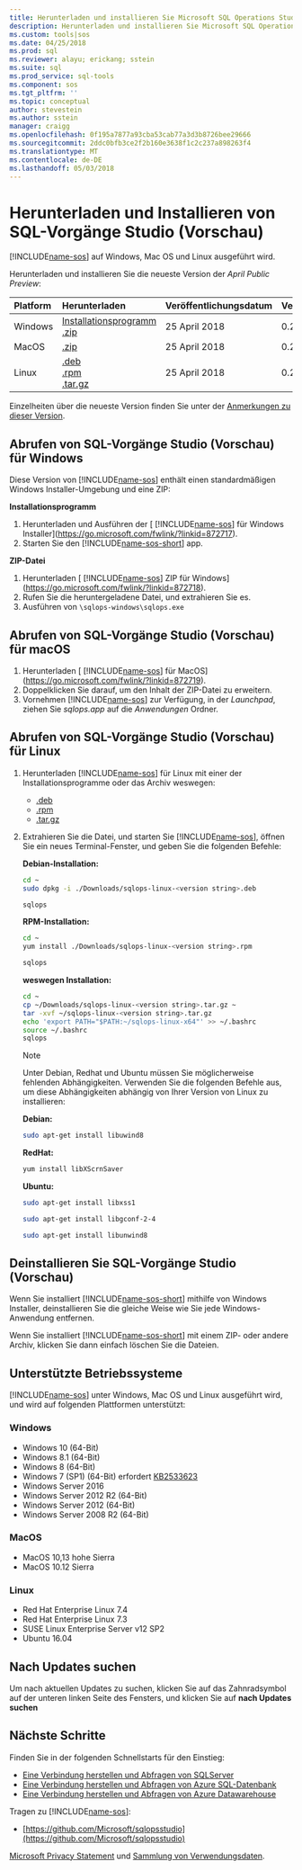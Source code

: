 ```yaml
---
title: Herunterladen und installieren Sie Microsoft SQL Operations Studio (Vorschau) | Microsoft Docs
description: Herunterladen und installieren Sie Microsoft SQL Operations Studio (Vorschau) für Windows, Mac OS oder Linux
ms.custom: tools|sos
ms.date: 04/25/2018
ms.prod: sql
ms.reviewer: alayu; erickang; sstein
ms.suite: sql
ms.prod_service: sql-tools
ms.component: sos
ms.tgt_pltfrm: ''
ms.topic: conceptual
author: stevestein
ms.author: sstein
manager: craigg
ms.openlocfilehash: 0f195a7877a93cba53cab77a3d3b8726bee29666
ms.sourcegitcommit: 2ddc0bfb3ce2f2b160e3638f1c2c237a898263f4
ms.translationtype: MT
ms.contentlocale: de-DE
ms.lasthandoff: 05/03/2018
---
```

# <a name="download-and-install-sql-operations-studio-preview"></a>Herunterladen und Installieren von SQL-Vorgänge Studio (Vorschau)

[!INCLUDE[name-sos](../includes/name-sos.md)] auf Windows, Mac OS und Linux ausgeführt wird.

Herunterladen und installieren Sie die neueste Version der *April Public Preview*:

|Platform|Herunterladen|Veröffentlichungsdatum| Version |
|:---|:---|:---|:---|
|Windows|[Installationsprogramm](https://go.microsoft.com/fwlink/?linkid=872717)<br>[.zip](https://go.microsoft.com/fwlink/?linkid=872718)|25 April 2018 |0.28.6|
|MacOS|[.zip](https://go.microsoft.com/fwlink/?linkid=872719)|25 April 2018 |0.28.6|
|Linux|[.deb](https://go.microsoft.com/fwlink/?linkid=872722)<br>[.rpm](https://go.microsoft.com/fwlink/?linkid=872721)<br>[.tar.gz](https://go.microsoft.com/fwlink/?linkid=872720)|25 April 2018 |0.28.6|

Einzelheiten über die neueste Version finden Sie unter der [Anmerkungen zu dieser Version](release-notes.md).

## <a name="get-sql-operations-studio-preview-for-windows"></a>Abrufen von SQL-Vorgänge Studio (Vorschau) für Windows

Diese Version von [!INCLUDE[name-sos](../includes/name-sos-short.md)] enthält einen standardmäßigen Windows Installer-Umgebung und eine ZIP: 

**Installationsprogramm**

1. Herunterladen und Ausführen der [ [!INCLUDE[name-sos](../includes/name-sos-short.md)] für Windows Installer](https://go.microsoft.com/fwlink/?linkid=872717).
1. Starten Sie den [!INCLUDE[name-sos-short](../includes/name-sos-short.md)] app.


**ZIP-Datei**

1. Herunterladen [ [!INCLUDE[name-sos](../includes/name-sos-short.md)] ZIP für Windows](https://go.microsoft.com/fwlink/?linkid=872718).
2. Rufen Sie die heruntergeladene Datei, und extrahieren Sie es.
3. Ausführen von `\sqlops-windows\sqlops.exe`


## <a name="get-sql-operations-studio-preview-for-macos"></a>Abrufen von SQL-Vorgänge Studio (Vorschau) für macOS

1. Herunterladen [ [!INCLUDE[name-sos](../includes/name-sos-short.md)] für MacOS](https://go.microsoft.com/fwlink/?linkid=872719).
2. Doppelklicken Sie darauf, um den Inhalt der ZIP-Datei zu erweitern.
3. Vornehmen [!INCLUDE[name-sos](../includes/name-sos-short.md)] zur Verfügung, in der *Launchpad*, ziehen Sie *sqlops.app* auf die *Anwendungen* Ordner.


## <a name="get-sql-operations-studio-preview-for-linux"></a>Abrufen von SQL-Vorgänge Studio (Vorschau) für Linux

1. Herunterladen [!INCLUDE[name-sos](../includes/name-sos-short.md)] für Linux mit einer der Installationsprogramme oder das Archiv weswegen:
    - [.deb](https://go.microsoft.com/fwlink/?linkid=872722)
    - [.rpm](https://go.microsoft.com/fwlink/?linkid=872721)
    - [.tar.gz](https://go.microsoft.com/fwlink/?linkid=872720)
1. Extrahieren Sie die Datei, und starten Sie [!INCLUDE[name-sos](../includes/name-sos-short.md)], öffnen Sie ein neues Terminal-Fenster, und geben Sie die folgenden Befehle:

   **Debian-Installation:**
   ```bash
   cd ~
   sudo dpkg -i ./Downloads/sqlops-linux-<version string>.deb

   sqlops
   ```

   **RPM-Installation:**
   ```bash
   cd ~
   yum install ./Downloads/sqlops-linux-<version string>.rpm

   sqlops
   ```

   **weswegen Installation:**
   ```bash 
   cd ~ 
   cp ~/Downloads/sqlops-linux-<version string>.tar.gz ~ 
   tar -xvf ~/sqlops-linux-<version string>.tar.gz 
   echo 'export PATH="$PATH:~/sqlops-linux-x64"' >> ~/.bashrc
   source ~/.bashrc 
   sqlops 
   ``` 

   > [!NOTE]
   > Unter Debian, Redhat und Ubuntu müssen Sie möglicherweise fehlenden Abhängigkeiten. Verwenden Sie die folgenden Befehle aus, um diese Abhängigkeiten abhängig von Ihrer Version von Linux zu installieren:
   

   **Debian:** 
   ```bash
   sudo apt-get install libuwind8
   ```

   **RedHat:** 
   ```bash
   yum install libXScrnSaver
   ```

   **Ubuntu:** 
   ```bash
   sudo apt-get install libxss1

   sudo apt-get install libgconf-2-4

   sudo apt-get install libunwind8
   ```


## <a name="uninstall-sql-operations-studio-preview"></a>Deinstallieren Sie SQL-Vorgänge Studio (Vorschau)

Wenn Sie installiert [!INCLUDE[name-sos-short](../includes/name-sos-short.md)] mithilfe von Windows Installer, deinstallieren Sie die gleiche Weise wie Sie jede Windows-Anwendung entfernen.

Wenn Sie installiert [!INCLUDE[name-sos-short](../includes/name-sos-short.md)] mit einem ZIP- oder andere Archiv, klicken Sie dann einfach löschen Sie die Dateien.

## <a name="supported-operating-systems"></a>Unterstützte Betriebssysteme

[!INCLUDE[name-sos](../includes/name-sos-short.md)] unter Windows, Mac OS und Linux ausgeführt wird, und wird auf folgenden Plattformen unterstützt:

### <a name="windows"></a>Windows
- Windows 10 (64-Bit)
- Windows 8.1 (64-Bit)
- Windows 8 (64-Bit)
- Windows 7 (SP1) (64-Bit) erfordert [KB2533623](https://www.microsoft.com/en-us/download/details.aspx?id=26767)
- Windows Server 2016
- Windows Server 2012 R2 (64-Bit)
- Windows Server 2012 (64-Bit)
- Windows Server 2008 R2 (64-Bit)

### <a name="macos"></a>MacOS
- MacOS 10,13 hohe Sierra
- MacOS 10.12 Sierra

### <a name="linux"></a>Linux
- Red Hat Enterprise Linux 7.4
- Red Hat Enterprise Linux 7.3
- SUSE Linux Enterprise Server v12 SP2
- Ubuntu 16.04

## <a name="check-for-updates"></a>Nach Updates suchen
Um nach aktuellen Updates zu suchen, klicken Sie auf das Zahnradsymbol auf der unteren linken Seite des Fensters, und klicken Sie auf **nach Updates suchen**

## <a name="next-steps"></a>Nächste Schritte

Finden Sie in der folgenden Schnellstarts für den Einstieg:
- [Eine Verbindung herstellen und Abfragen von SQLServer](quickstart-sql-server.md)
- [Eine Verbindung herstellen und Abfragen von Azure SQL-Datenbank](quickstart-sql-database.md)
- [Eine Verbindung herstellen und Abfragen von Azure Datawarehouse](quickstart-sql-dw.md)

Tragen zu [!INCLUDE[name-sos](../includes/name-sos-short.md)]:
- [https://github.com/Microsoft/sqlopsstudio](https://github.com/Microsoft/sqlopsstudio) 

[Microsoft Privacy Statement](https://go.microsoft.com/fwlink/?LinkId=521839) und [Sammlung von Verwendungsdaten](usage-data-collection.md).
